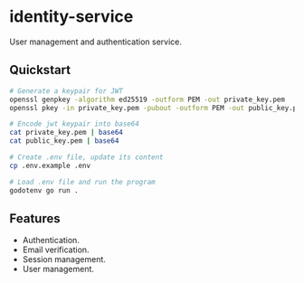 # identity-service

User management and authentication service.

## Quickstart

```bash
# Generate a keypair for JWT
openssl genpkey -algorithm ed25519 -outform PEM -out private_key.pem
openssl pkey -in private_key.pem -pubout -outform PEM -out public_key.pem

# Encode jwt keypair into base64
cat private_key.pem | base64
cat public_key.pem | base64

# Create .env file, update its content
cp .env.example .env

# Load .env file and run the program
godotenv go run .
```

## Features

- Authentication.
- Email verification.
- Session management.
- User management.
